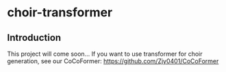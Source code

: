# choir-transformer
## Introduction
This project will come soon...
If you want to use transformer for choir generation, see our CoCoFormer: https://github.com/Zjy0401/CoCoFormer
